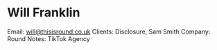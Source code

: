 # Will Franklin

Email: will@thisisround.co.uk
Clients: Disclosure, Sam Smith
Company: Round
Notes: TikTok Agency